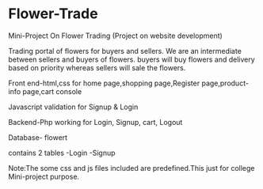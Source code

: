 # Flower-Trade
Mini-Project On Flower Trading 
(Project on website development)

Trading portal of flowers for buyers and sellers.
We are an intermediate between sellers and buyers of flowers.
buyers will buy flowers and delivery based on priority whereas sellers will sale the flowers.

Front end-html,css for home page,shopping page,Register page,product-info page,cart console

Javascript validation for Signup & Login

Backend-Php working for
Login,
Signup,
cart,
Logout

Database-
flowert

contains 2 tables
 -Login 
   -Signup
   
Note:The some css and js files included  are predefined.This just for college Mini-project purpose.

